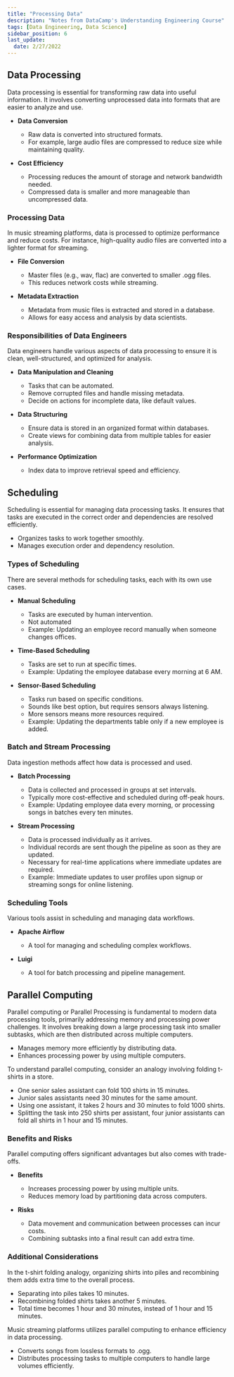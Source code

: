 ```yaml
---
title: "Processing Data"
description: "Notes from DataCamp's Understanding Engineering Course"
tags: [Data Engineering, Data Science]
sidebar_position: 6
last_update:
  date: 2/27/2022
---
```



## Data Processing 

Data processing is essential for transforming raw data into useful information. It involves converting unprocessed data into formats that are easier to analyze and use. 

- **Data Conversion**
   - Raw data is converted into structured formats.
   - For example, large audio files are compressed to reduce size while maintaining quality.

- **Cost Efficiency**
   - Processing reduces the amount of storage and network bandwidth needed.
   - Compressed data is smaller and more manageable than uncompressed data.

### Processing Data 

In music streaming platforms, data is processed to optimize performance and reduce costs. For instance, high-quality audio files are converted into a lighter format for streaming.

- **File Conversion**
   - Master files (e.g., wav, flac) are converted to smaller .ogg files.
   - This reduces network costs while streaming.

- **Metadata Extraction**
   - Metadata from music files is extracted and stored in a database.
   - Allows for easy access and analysis by data scientists.

### Responsibilities of Data Engineers

Data engineers handle various aspects of data processing to ensure it is clean, well-structured, and optimized for analysis.

- **Data Manipulation and Cleaning**
   - Tasks that can be automated.
   - Remove corrupted files and handle missing metadata.
   - Decide on actions for incomplete data, like default values.

- **Data Structuring**
   - Ensure data is stored in an organized format within databases.
   - Create views for combining data from multiple tables for easier analysis.

- **Performance Optimization**
   - Index data to improve retrieval speed and efficiency.

## Scheduling 

Scheduling is essential for managing data processing tasks. It ensures that tasks are executed in the correct order and dependencies are resolved efficiently. 

- Organizes tasks to work together smoothly.
- Manages execution order and dependency resolution.

### Types of Scheduling

There are several methods for scheduling tasks, each with its own use cases.

- **Manual Scheduling**
   - Tasks are executed by human intervention.
   - Not automated
   - Example: Updating an employee record manually when someone changes offices.

- **Time-Based Scheduling**
   - Tasks are set to run at specific times.
   - Example: Updating the employee database every morning at 6 AM.

- **Sensor-Based Scheduling**
   - Tasks run based on specific conditions.
   - Sounds like best option, but requires sensors always listening.
   - More sensors means more resources required.
   - Example: Updating the departments table only if a new employee is added.

### Batch and Stream Processing

Data ingestion methods affect how data is processed and used.

- **Batch Processing**
   - Data is collected and processed in groups at set intervals.
   - Typically more cost-effective and scheduled during off-peak hours.
   - Example: Updating employee data every morning, or processing songs in batches every ten minutes.

- **Stream Processing**
   - Data is processed individually as it arrives.
   - Individual records are sent though the pipeline as soon as they are updated.
   - Necessary for real-time applications where immediate updates are required.
   - Example: Immediate updates to user profiles upon signup or streaming songs for online listening.

### Scheduling Tools

Various tools assist in scheduling and managing data workflows.

- **Apache Airflow**
   - A tool for managing and scheduling complex workflows.
   
- **Luigi**
   - A tool for batch processing and pipeline management.


## Parallel Computing 

Parallel computing or Parallel Processing is fundamental to modern data processing tools, primarily addressing memory and processing power challenges. It involves breaking down a large processing task into smaller subtasks, which are then distributed across multiple computers.

- Manages memory more efficiently by distributing data.
- Enhances processing power by using multiple computers.

To understand parallel computing, consider an analogy involving folding t-shirts in a store.

- One senior sales assistant can fold 100 shirts in 15 minutes.
- Junior sales assistants need 30 minutes for the same amount.
- Using one assistant, it takes 2 hours and 30 minutes to fold 1000 shirts.
- Splitting the task into 250 shirts per assistant, four junior assistants can fold all shirts in 1 hour and 15 minutes.

### Benefits and Risks

Parallel computing offers significant advantages but also comes with trade-offs.

- **Benefits**
   - Increases processing power by using multiple units.
   - Reduces memory load by partitioning data across computers.

- **Risks**
   - Data movement and communication between processes can incur costs.
   - Combining subtasks into a final result can add extra time.

### Additional Considerations

In the t-shirt folding analogy, organizing shirts into piles and recombining them adds extra time to the overall process.

- Separating into piles takes 10 minutes.
- Recombining folded shirts takes another 5 minutes.
- Total time becomes 1 hour and 30 minutes, instead of 1 hour and 15 minutes.

Music streaming platforms utilizes parallel computing to enhance efficiency in data processing.

- Converts songs from lossless formats to .ogg.
- Distributes processing tasks to multiple computers to handle large volumes efficiently.